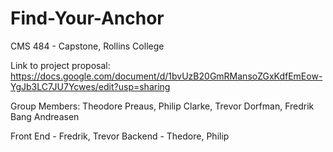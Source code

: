 # Find-Your-Anchor

CMS 484 - Capstone, Rollins College

Link to project proposal: https://docs.google.com/document/d/1bvUzB20GmRMansoZGxKdfEmEow-YgJb3LC7JU7Ycwes/edit?usp=sharing

Group Members: Theodore Preaus, Philip Clarke, Trevor Dorfman, Fredrik Bang Andreasen

Front End - Fredrik, Trevor
Backend - Thedore, Philip
